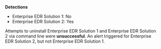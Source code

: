 **Detections**
* Enterprise EDR Solution 1: No
* Enterprise EDR Solution 2: Yes

Attempts to uninstall Enterprise EDR Solution 1 and Enterprise EDR Solution 2 via command line were **unsuccessful**. An alert triggered for Enterprise EDR Solution 2, but not Enterprise EDR Solution 1.
